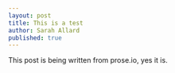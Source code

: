 ```yaml
---
layout: post
title: This is a test
author: Sarah Allard
published: true
---
```


This post is being written from prose.io, yes it is.
